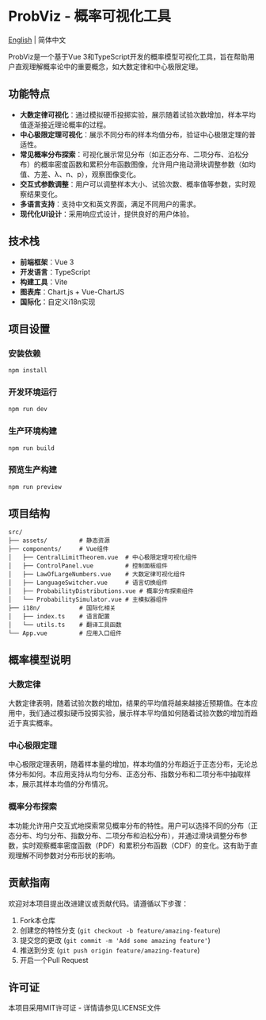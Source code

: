# ProbViz - 概率可视化工具

[English](./README_EN.md) | 简体中文

ProbViz是一个基于Vue 3和TypeScript开发的概率模型可视化工具，旨在帮助用户直观理解概率论中的重要概念，如大数定律和中心极限定理。

## 功能特点

- **大数定律可视化**：通过模拟硬币投掷实验，展示随着试验次数增加，样本平均值逐渐接近理论概率的过程。
- **中心极限定理可视化**：展示不同分布的样本均值分布，验证中心极限定理的普适性。
- **常见概率分布探索**：可视化展示常见分布（如正态分布、二项分布、泊松分布）的概率密度函数和累积分布函数图像，允许用户拖动滑块调整参数（如均值、方差、λ、n、p），观察图像变化。
- **交互式参数调整**：用户可以调整样本大小、试验次数、概率值等参数，实时观察结果变化。
- **多语言支持**：支持中文和英文界面，满足不同用户的需求。
- **现代化UI设计**：采用响应式设计，提供良好的用户体验。

## 技术栈

- **前端框架**：Vue 3
- **开发语言**：TypeScript
- **构建工具**：Vite
- **图表库**：Chart.js + Vue-ChartJS
- **国际化**：自定义i18n实现

## 项目设置

### 安装依赖

```sh
npm install
```

### 开发环境运行

```sh
npm run dev
```

### 生产环境构建

```sh
npm run build
```

### 预览生产构建

```sh
npm run preview
```

## 项目结构

```
src/
├── assets/         # 静态资源
├── components/     # Vue组件
│   ├── CentralLimitTheorem.vue  # 中心极限定理可视化组件
│   ├── ControlPanel.vue         # 控制面板组件
│   ├── LawOfLargeNumbers.vue    # 大数定律可视化组件
│   ├── LanguageSwitcher.vue     # 语言切换组件
│   ├── ProbabilityDistributions.vue # 概率分布探索组件
│   └── ProbabilitySimulator.vue # 主模拟器组件
├── i18n/           # 国际化相关
│   ├── index.ts    # 语言配置
│   └── utils.ts    # 翻译工具函数
└── App.vue         # 应用入口组件
```

## 概率模型说明

### 大数定律

大数定律表明，随着试验次数的增加，结果的平均值将越来越接近预期值。在本应用中，我们通过模拟硬币投掷实验，展示样本平均值如何随着试验次数的增加而趋近于真实概率。

### 中心极限定理

中心极限定理表明，随着样本量的增加，样本均值的分布趋近于正态分布，无论总体分布如何。本应用支持从均匀分布、正态分布、指数分布和二项分布中抽取样本，展示其样本均值的分布情况。

### 概率分布探索

本功能允许用户交互式地探索常见概率分布的特性。用户可以选择不同的分布（正态分布、均匀分布、指数分布、二项分布和泊松分布），并通过滑块调整分布参数，实时观察概率密度函数（PDF）和累积分布函数（CDF）的变化。这有助于直观理解不同参数对分布形状的影响。

## 贡献指南

欢迎对本项目提出改进建议或贡献代码。请遵循以下步骤：

1. Fork本仓库
2. 创建您的特性分支 (`git checkout -b feature/amazing-feature`)
3. 提交您的更改 (`git commit -m 'Add some amazing feature'`)
4. 推送到分支 (`git push origin feature/amazing-feature`)
5. 开启一个Pull Request

## 许可证

本项目采用MIT许可证 - 详情请参见LICENSE文件
